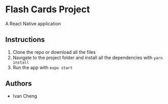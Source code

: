 # Flash Cards Project

A React Native application

## Instructions

1. Clone the repo or download all the files
2. Navigate to the project folder and install all the dependencies with `yarn install`
3. Run the app with `expo start`

## Authors

* Ivan Cheng 

